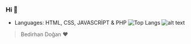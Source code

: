 ### Hi 👋
 - Languages: HTML, CSS, JAVASCRİPT & PHP
![Top Langs](https://github-readme-stats.vercel.app/api/top-langs/?username=bedirhandogan&layout=compact)
![alt text](https://i.hizliresim.com/Hi7mbL.gif)
> Bedirhan Doğan ♥️

